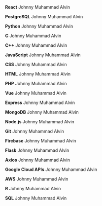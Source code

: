 **React**
Johnny
Muhammad
Alvin

**PostgreSQL**
Johnny
Muhammad
Alvin

**Python**
Johnny
Muhammad
Alvin

**C**
Johnny
Muhammad
Alvin

**C++**
Johnny
Muhammad
Alvin

**JavaScript**
Johnny
Muhammad
Alvin

**CSS**
Johnny
Muhammad
Alvin

**HTML**
Johnny
Muhammad
Alvin

**PHP**
Johnny
Muhammad
Alvin

**Vue**
Johnny
Muhammad
Alvin

**Express**
Johnny
Muhammad
Alvin

**MongoDB**
Johnny
Muhammad
Alvin

**Node.js**
Johnny
Muhammad
Alvin

**Git**
Johnny
Muhammad
Alvin

**Firebase**
Johnny
Muhammad
Alvin

**Flask**
Johnny
Muhammad
Alvin

**Axios**
Johnny
Muhammad
Alvin

**Google Cloud APIs**
Johnny
Muhammad
Alvin

**AWS**
Johnny
Muhammad
Alvin

**R**
Johnny
Muhammad
Alvin

**SQL**
Johnny
Muhammad
Alvin
